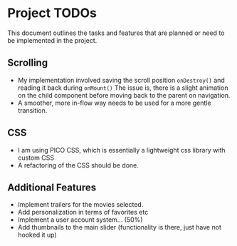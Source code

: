 # Project TODOs

This document outlines the tasks and features that are planned or need to be implemented in the project.

## Scrolling
- My implementation involved saving the scroll position `onDestroy()` and reading it back during `onMount()`
  The issue is, there is a slight animation on the child component before moving back to the parent on navigation.
- A smoother, more in-flow way needs to be used for a more gentle transition.

## CSS
- I am using PICO CSS, which is essentially a lightweight css library with custom CSS
- A refactoring of the CSS should be done.

## Additional Features
- Implement trailers for the movies selected.
- Add personalization in terms of favorites etc
- Implement a user account system... (50%)
- Add thumbnails to the main slider (functionality is there, just have not hooked it up)
